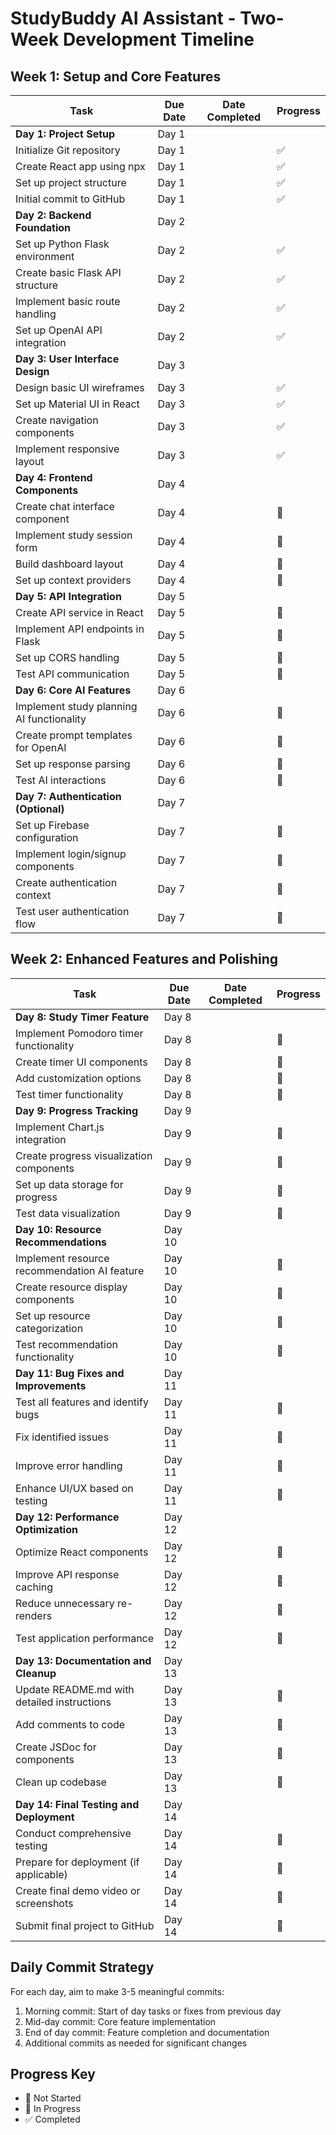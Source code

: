 # StudyBuddy AI Assistant - Two-Week Development Timeline

## Week 1: Setup and Core Features

| Task                                      | Due Date | Date Completed | Progress |
| ----------------------------------------- | -------- | -------------- | -------- |
| **Day 1: Project Setup**                  | Day 1    |                |          |
| Initialize Git repository                 | Day 1    |                | ✅       |
| Create React app using npx                | Day 1    |                | ✅       |
| Set up project structure                  | Day 1    |                | ✅       |
| Initial commit to GitHub                  | Day 1    |                | ✅       |
| **Day 2: Backend Foundation**             | Day 2    |                |          |
| Set up Python Flask environment           | Day 2    |                | ✅       |
| Create basic Flask API structure          | Day 2    |                | ✅       |
| Implement basic route handling            | Day 2    |                | ✅       |
| Set up OpenAI API integration             | Day 2    |                | ✅       |
| **Day 3: User Interface Design**          | Day 3    |                |          |
| Design basic UI wireframes                | Day 3    |                | ✅       |
| Set up Material UI in React               | Day 3    |                | ✅       |
| Create navigation components              | Day 3    |                | ✅       |
| Implement responsive layout               | Day 3    |                | ✅       |
| **Day 4: Frontend Components**            | Day 4    |                |          |
| Create chat interface component           | Day 4    |                | 🔄       |
| Implement study session form              | Day 4    |                | 🔄       |
| Build dashboard layout                    | Day 4    |                | 🔄       |
| Set up context providers                  | Day 4    |                | 🔄       |
| **Day 5: API Integration**                | Day 5    |                |          |
| Create API service in React               | Day 5    |                | 🔲       |
| Implement API endpoints in Flask          | Day 5    |                | 🔲       |
| Set up CORS handling                      | Day 5    |                | 🔲       |
| Test API communication                    | Day 5    |                | 🔲       |
| **Day 6: Core AI Features**               | Day 6    |                |          |
| Implement study planning AI functionality | Day 6    |                | 🔲       |
| Create prompt templates for OpenAI        | Day 6    |                | 🔲       |
| Set up response parsing                   | Day 6    |                | 🔲       |
| Test AI interactions                      | Day 6    |                | 🔲       |
| **Day 7: Authentication (Optional)**      | Day 7    |                |          |
| Set up Firebase configuration             | Day 7    |                | 🔲       |
| Implement login/signup components         | Day 7    |                | 🔲       |
| Create authentication context             | Day 7    |                | 🔲       |
| Test user authentication flow             | Day 7    |                | 🔲       |

## Week 2: Enhanced Features and Polishing

| Task                                         | Due Date | Date Completed | Progress |
| -------------------------------------------- | -------- | -------------- | -------- |
| **Day 8: Study Timer Feature**               | Day 8    |                |          |
| Implement Pomodoro timer functionality       | Day 8    |                | 🔲       |
| Create timer UI components                   | Day 8    |                | 🔲       |
| Add customization options                    | Day 8    |                | 🔲       |
| Test timer functionality                     | Day 8    |                | 🔲       |
| **Day 9: Progress Tracking**                 | Day 9    |                |          |
| Implement Chart.js integration               | Day 9    |                | 🔲       |
| Create progress visualization components     | Day 9    |                | 🔲       |
| Set up data storage for progress             | Day 9    |                | 🔲       |
| Test data visualization                      | Day 9    |                | 🔲       |
| **Day 10: Resource Recommendations**         | Day 10   |                |          |
| Implement resource recommendation AI feature | Day 10   |                | 🔲       |
| Create resource display components           | Day 10   |                | 🔲       |
| Set up resource categorization               | Day 10   |                | 🔲       |
| Test recommendation functionality            | Day 10   |                | 🔲       |
| **Day 11: Bug Fixes and Improvements**       | Day 11   |                |          |
| Test all features and identify bugs          | Day 11   |                | 🔲       |
| Fix identified issues                        | Day 11   |                | 🔲       |
| Improve error handling                       | Day 11   |                | 🔲       |
| Enhance UI/UX based on testing               | Day 11   |                | 🔲       |
| **Day 12: Performance Optimization**         | Day 12   |                |          |
| Optimize React components                    | Day 12   |                | 🔲       |
| Improve API response caching                 | Day 12   |                | 🔲       |
| Reduce unnecessary re-renders                | Day 12   |                | 🔲       |
| Test application performance                 | Day 12   |                | 🔲       |
| **Day 13: Documentation and Cleanup**        | Day 13   |                |          |
| Update README.md with detailed instructions  | Day 13   |                | 🔲       |
| Add comments to code                         | Day 13   |                | 🔲       |
| Create JSDoc for components                  | Day 13   |                | 🔲       |
| Clean up codebase                            | Day 13   |                | 🔲       |
| **Day 14: Final Testing and Deployment**     | Day 14   |                |          |
| Conduct comprehensive testing                | Day 14   |                | 🔲       |
| Prepare for deployment (if applicable)       | Day 14   |                | 🔲       |
| Create final demo video or screenshots       | Day 14   |                | 🔲       |
| Submit final project to GitHub               | Day 14   |                | 🔲       |

## Daily Commit Strategy

For each day, aim to make 3-5 meaningful commits:

1. Morning commit: Start of day tasks or fixes from previous day
2. Mid-day commit: Core feature implementation
3. End of day commit: Feature completion and documentation
4. Additional commits as needed for significant changes

## Progress Key

- 🔲 Not Started
- 🔄 In Progress
- ✅ Completed
